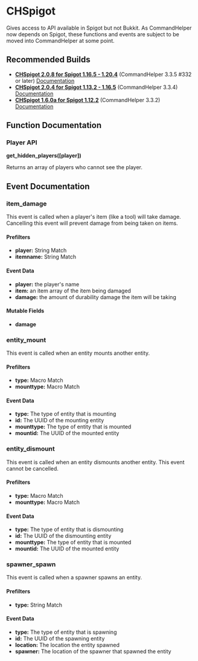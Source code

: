 # CHSpigot

Gives access to API available in Spigot but not Bukkit. As CommandHelper now depends on Spigot,
these functions and events are subject to be moved into CommandHelper at some point.

## Recommended Builds

* [**CHSpigot 2.0.8 for Spigot 1.16.5 - 1.20.4**](https://github.com/PseudoKnight/CHSpigot/releases/tag/v2.0.8) (CommandHelper 3.3.5 #332 or later) [Documentation](https://github.com/PseudoKnight/CHSpigot/blob/master/README.md)
* [**CHSpigot 2.0.4 for Spigot 1.13.2 - 1.16.5**](https://letsbuild.net/jenkins/job/CHSpigot/29/artifact/target/chspigot-2.0.4.jar) (CommandHelper 3.3.4) [Documentation](https://github.com/PseudoKnight/CHSpigot/blob/v2.0.4/README.md)
* [**CHSpigot 1.6.0a for Spigot 1.12.2**](https://github.com/PseudoKnight/CHSpigot/releases/tag/v1.6.0a) (CommandHelper 3.3.2) [Documentation](https://github.com/PseudoKnight/CHSpigot/blob/v1.6.0a/README.md)

## Function Documentation

### Player API

**get_hidden_players([player])**

Returns an array of players who cannot see the player.

## Event Documentation

### item_damage

This event is called when a player's item (like a tool) will take damage. Cancelling this event will prevent damage from being taken on items.

#### Prefilters

* **player:** String Match
* **itemname:** String Match

#### Event Data

* **player:** the player's name
* **item:** an item array of the item being damaged
* **damage:** the amount of durability damage the item will be taking

#### Mutable Fields

* **damage**

### entity_mount

This event is called when an entity mounts another entity.

#### Prefilters

* **type:** Macro Match
* **mounttype:** Macro Match

#### Event Data

* **type:** The type of entity that is mounting
* **id:** The UUID of the mounting entity
* **mounttype:** The type of entity that is mounted
* **mountid:** The UUID of the mounted entity

### entity_dismount

This event is called when an entity dismounts another entity. This event cannot be cancelled.

#### Prefilters

* **type:** Macro Match
* **mounttype:** Macro Match

#### Event Data

* **type:** The type of entity that is dismounting
* **id:** The UUID of the dismounting entity
* **mounttype:** The type of entity that is mounted
* **mountid:** The UUID of the mounted entity

### spawner_spawn

This event is called when a spawner spawns an entity.

#### Prefilters

* **type:** String Match

#### Event Data

* **type:** The type of entity that is spawning
* **id:** The UUID of the spawning entity
* **location:** The location the entity spawned
* **spawner:** The location of the spawner that spawned the entity
